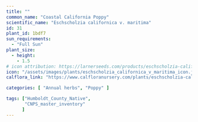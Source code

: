 ```yaml
---
title: ""
common_name: "Coastal California Poppy"
scientific_name: "Eschscholzia californica v. maritima"
id: 31
plant_id: 1bdf7 
sun_requirements:
  - "Full Sun"
plant_size:
  - height: 
    - 1.5
# icon attribution: https://larnerseeds.com/products/eschscholzia-californica-var-maritima-coastal-poppy 
icon: "/assets/images/plants/eschscholzia_californica_v_maritima_icon.jpg" 
calflora_link: "https://www.calfloranursery.com/plants/eschscholzia-californica-maritima"

categories: [ "Annual herbs", "Poppy" ]

tags: ["Humboldt_County_Native",
       "CNPS_master_inventory"
      ]
---
```


